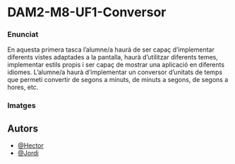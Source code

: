 # DAM2-M8-UF1-Conversor

### Enunciat

En aquesta primera tasca l’alumne/a haurà de ser capaç d’implementar diferents vistes adaptades a la pantalla, haurà d’utilitzar diferents temes, implementar estils propis i ser capaç de mostrar una aplicació en diferents idiomes.
L’alumne/a haurà d’implementar un conversor d’unitats de temps que permeti convertir de segons a minuts, de minuts a segons, de segons a hores, etc. 

### Imatges


## Autors

- [@Hector](https://github.com/Hector423)
- [@Jordi](https://github.com/sillyck)

